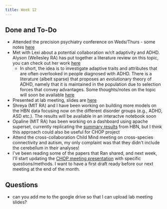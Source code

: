 ```yaml
---
title: Week 12
---
```


## Done and To-Do
* Attended the precision psychiatry conference on Weds/Thurs - some notes [here](../literature-review/precision-psychiatry-conference.md)
* Met with Lexi about a potential collaboration w/r/t adaptivity and ADHD. Alyson (Wellesley RA) has put together a literature review on this topic, you can check out her work [here](https://drive.google.com/drive/folders/1trw6-ZadnwV8cDS9RsteWeWROG77_8Qc?usp=sharing)
    * In short, the idea is to investigate adaptive traits and attributes that are often overlooked in people diagnosed with ADHD. There is a literature (albeit sparse) that proposes an evolutionary theory of ADHD, namely that it is maintained in the population due to selection forces that convey advantages. Some thoughts/notes on the topic will soon be available [here](../projects/adaptive-ADHD.md)
* Presented at lab meeting, slides are [here](https://docs.google.com/presentation/d/1aVcPZ3PS7W07UKi56f0eyAiuBs9oKdIUvq4w7Zn78is/edit?usp=sharing)
* Shreya (MIT RA) and I have been working on building more models on the HBN data focusing now on the different disorder groups (e.g., ADHD, ASD etc.). The results will be available in an interactve notebook soon 
* Opaline (MIT RA) has been working on a dashboard using apache superset, currently replicating the [summary results](../notebooks/clinical_dx.html) from HBN, but I think this approach could also be useful for CHOP project
* Attend the cross-collaboration Child Mind meeting on cross-species connectivity and autism, my only complaint was that they didn't include the cerebellum in their analyses!
* I've been reading some of the papers that Ran shared, and next week, I'll start updating the [CHOP meeting presentation](https://docs.google.com/presentation/d/1cMuZlhUnwq-EIToNcuGfgmiw9WlnGjoFWv1HwfP2bwU/edit?usp=sharing) with specific questions/methods. I want to have a first draft ready before our next meeting at the end of the month. 

## Questions
* can you add me to the google drive so that I can upload lab meeting slides? 